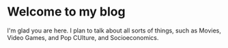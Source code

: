 # Welcome to my blog

I'm glad you are here. I plan to talk about all sorts of things, such as Movies, Video Games, and Pop CUlture, and Socioeconomics.
